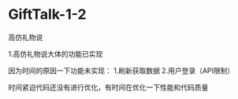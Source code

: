 # GiftTalk-1-2
高仿礼物说

1.高仿礼物说大体的功能已实现

因为时间的原因一下功能未实现：
  1.刷新获取数据
  2.用户登录（API限制）

时间紧迫代码还没有进行优化，有时间在优化一下性能和代码质量
